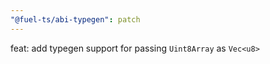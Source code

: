 ```yaml
---
"@fuel-ts/abi-typegen": patch
---
```


feat: add typegen support for passing `Uint8Array` as `Vec<u8>`
